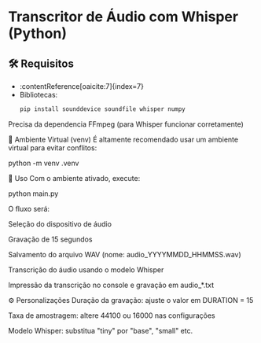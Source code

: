# Transcritor de Áudio com Whisper (Python)

## 🛠️ Requisitos

- :contentReference[oaicite:7]{index=7}
- Bibliotecas:
  ```bash
  pip install sounddevice soundfile whisper numpy
  ```

Precisa da dependencia FFmpeg (para Whisper funcionar corretamente)

🔧 Ambiente Virtual (venv)
É altamente recomendado usar um ambiente virtual para evitar conflitos:

python -m venv .venv

🏃 Uso
Com o ambiente ativado, execute:

python main.py

O fluxo será:

Seleção do dispositivo de áudio

Gravação de 15 segundos

Salvamento do arquivo WAV (nome: audio_YYYYMMDD_HHMMSS.wav)

Transcrição do áudio usando o modelo Whisper

Impressão da transcrição no console e gravação em audio\_\*.txt

⚙️ Personalizações
Duração da gravação: ajuste o valor em DURATION = 15

Taxa de amostragem: altere 44100 ou 16000 nas configurações

Modelo Whisper: substitua "tiny" por "base", "small" etc.

